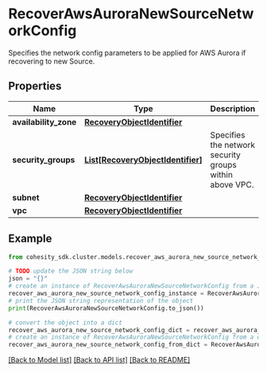 # RecoverAwsAuroraNewSourceNetworkConfig

Specifies the network config parameters to be applied for AWS Aurora if recovering to new Source.

## Properties

Name | Type | Description | Notes
------------ | ------------- | ------------- | -------------
**availability_zone** | [**RecoveryObjectIdentifier**](RecoveryObjectIdentifier.md) |  | [optional] 
**security_groups** | [**List[RecoveryObjectIdentifier]**](RecoveryObjectIdentifier.md) | Specifies the network security groups within above VPC. | [optional] 
**subnet** | [**RecoveryObjectIdentifier**](RecoveryObjectIdentifier.md) |  | 
**vpc** | [**RecoveryObjectIdentifier**](RecoveryObjectIdentifier.md) |  | 

## Example

```python
from cohesity_sdk.cluster.models.recover_aws_aurora_new_source_network_config import RecoverAwsAuroraNewSourceNetworkConfig

# TODO update the JSON string below
json = "{}"
# create an instance of RecoverAwsAuroraNewSourceNetworkConfig from a JSON string
recover_aws_aurora_new_source_network_config_instance = RecoverAwsAuroraNewSourceNetworkConfig.from_json(json)
# print the JSON string representation of the object
print(RecoverAwsAuroraNewSourceNetworkConfig.to_json())

# convert the object into a dict
recover_aws_aurora_new_source_network_config_dict = recover_aws_aurora_new_source_network_config_instance.to_dict()
# create an instance of RecoverAwsAuroraNewSourceNetworkConfig from a dict
recover_aws_aurora_new_source_network_config_from_dict = RecoverAwsAuroraNewSourceNetworkConfig.from_dict(recover_aws_aurora_new_source_network_config_dict)
```
[[Back to Model list]](../README.md#documentation-for-models) [[Back to API list]](../README.md#documentation-for-api-endpoints) [[Back to README]](../README.md)


